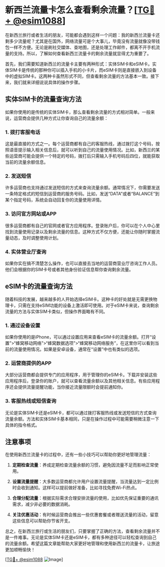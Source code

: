 # 新西兰流量卡怎么查看剩余流量？[[TG💪+ @esim1088](https://t.me/s/esim1088)]

在新西兰旅行或者生活的朋友，可能都会遇到这样一个问题：我的新西兰流量卡还剩多少流量呢？尤其是在国外，网络流量可是个大事儿，毕竟没有流量就像没带钱包一样不方便。无论是刷社交媒体、查地图，还是处理工作邮件，都离不开手机流量的支持。所以，了解如何查看新西兰流量卡的剩余流量就显得尤为重要了。

首先，我们需要知道新西兰的流量卡主要有两种形式：实体SIM卡和eSIM卡。实体SIM卡是传统的那种你可以插入手机的小卡片，而eSIM卡则是直接嵌入到设备中的虚拟SIM卡。这两种卡虽然形式不同，但查看剩余流量的方法基本一致。接下来，我们就来详细说说具体的操作步骤。

## 实体SIM卡的流量查询方法

如果你使用的是传统的实体SIM卡，那么查看剩余流量的方式相对简单。一般来说，运营商会提供几种方式让你查询自己的流量余额：

### 1. **拨打客服电话**
这是最直接的方式之一。每个运营商都有自己的客服热线，通过拨打这个号码，按照语音提示输入相关信息后，就可以听到自己的流量使用情况。比如，新西兰的某些运营商可能会提供一个特定的号码，拨打后只需输入手机号码后四位，就能获取当前的流量余额信息。

### 2. **发送短信**
许多运营商也支持通过发送短信的方式来查询流量余额。通常情况下，你需要发送一条特定格式的短信到运营商的服务号码。比如，发送“DATA”或者“BALANCE”到某个指定号码，系统会自动回复你的流量使用详情。

### 3. **访问官方网站或APP**
很多运营商都有自己的官网或者官方应用程序。登录账户后，你可以在个人中心里找到流量使用记录以及剩余流量的信息。这种方式不仅方便，还能让你随时掌握流量动态，及时调整使用计划。

### 4. **实体营业厅查询**
如果你实在搞不清楚怎么操作，也可以直接去当地的运营商营业厅咨询工作人员。他们会根据你的SIM卡号或者其他身份验证信息帮你查询剩余流量。

## eSIM卡的流量查询方法

随着科技的发展，越来越多的人开始选择eSIM卡。这种卡的好处就是无需更换物理卡，只需在支持eSIM功能的设备上激活即可使用。对于eSIM卡来说，查询剩余流量的方法与实体SIM卡类似，但操作界面略有不同。

### 1. **通过设备设置**
如果你使用的是iPhone，可以通过设置应用来查看eSIM卡的流量余额。打开“设置”>“蜂窝移动网络”>“蜂窝数据选项”>“蜂窝移动网络服务”，在这里你可以看到当前的流量使用情况。如果是安卓设备，通常在“设置”中也有类似的选项。

### 2. **运营商提供的APP**
大部分运营商都会提供专门的应用程序，用于管理你的eSIM卡。下载并安装这些应用程序后，登录你的账户，就可以查看流量余额以及其他相关信息。有些应用程序还会提供流量提醒功能，当你接近流量限额时会提前通知你。

### 3. **客服热线或短信查询**
无论是实体SIM卡还是eSIM卡，都可以通过拨打客服热线或发送短信的方式查询流量余额。方法和实体SIM卡基本相同，只是在操作过程中可能需要稍微注意一下具体的指令格式。

## 注意事项

在使用新西兰流量卡的过程中，还有一些小技巧可以帮助你更好地管理流量：

1. **定期检查流量**：养成定期检查流量余额的习惯，避免因流量不足而影响正常使用。
   
2. **设置流量提醒**：大多数运营商都允许用户设置流量提醒，当流量达到一定比例时会收到通知。这样可以提前做好准备，比如寻找免费Wi-Fi热点。

3. **合理分配流量**：根据实际需求合理安排流量的使用，比如优先保证重要的通讯需求，减少非必要的数据消耗。

4. **关注优惠活动**：有时候运营商会推出一些优惠套餐或者赠送流量的活动，留意这些信息可以帮助你节省开支。

总之，在新西兰旅行或生活的朋友们，只要掌握了正确的方法，查看剩余流量并不是一件难事。无论是实体SIM卡还是eSIM卡，都有多种途径可以轻松查询到自己的流量余额。希望这篇文章能帮助大家更好地管理和使用新西兰的流量卡，让旅途更加顺畅愉快！

[[TG💪+ @esim1088](https://t.me/s/esim1088) ![Image](https://i.postimg.cc/4NQfJmqS/Snipaste-2025-05-13-00-14-12.png)]